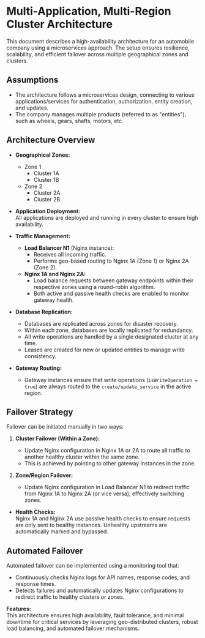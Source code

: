 # Multi-Application, Multi-Region Cluster Architecture

This document describes a high-availability architecture for an automobile company using a microservices approach. The setup ensures resilience, scalability, and efficient failover across multiple geographical zones and clusters.

## Assumptions

- The architecture follows a microservices design, connecting to various applications/services for authentication, authorization, entity creation, and updates.
- The company manages multiple products (referred to as "entities"), such as wheels, gears, shafts, motors, etc.

## Architecture Overview

- **Geographical Zones:**  
  - Zone 1  
    - Cluster 1A  
    - Cluster 1B  
  - Zone 2  
    - Cluster 2A  
    - Cluster 2B  

- **Application Deployment:**  
  All applications are deployed and running in every cluster to ensure high availability.

- **Traffic Management:**  
  - **Load Balancer N1** (Nginx instance):  
    - Receives all incoming traffic.
    - Performs geo-based routing to Nginx 1A (Zone 1) or Nginx 2A (Zone 2).
  - **Nginx 1A and Nginx 2A:**  
    - Load balance requests between gateway endpoints within their respective zones using a round-robin algorithm.
    - Both active and passive health checks are enabled to monitor gateway health.

- **Database Replication:**  
  - Databases are replicated across zones for disaster recovery.
  - Within each zone, databases are locally replicated for redundancy.
  - All write operations are handled by a single designated cluster at any time.
  - Leases are created for new or updated entities to manage write consistency.

- **Gateway Routing:**  
  - Gateway instances ensure that write operations (`isWriteOperation = true`) are always routed to the `create/update_service` in the active region.

## Failover Strategy

Failover can be initiated manually in two ways:

1. **Cluster Failover (Within a Zone):**
   - Update Nginx configuration in Nginx 1A or 2A to route all traffic to another healthy cluster within the same zone.
   - This is achieved by pointing to other gateway instances in the zone.

2. **Zone/Region Failover:**
   - Update Nginx configuration in Load Balancer N1 to redirect traffic from Nginx 1A to Nginx 2A (or vice versa), effectively switching zones.

- **Health Checks:**  
  Nginx 1A and Nginx 2A use passive health checks to ensure requests are only sent to healthy instances. Unhealthy upstreams are automatically marked and bypassed.

## Automated Failover

Automated failover can be implemented using a monitoring tool that:

- Continuously checks Nginx logs for API names, response codes, and response times.
- Detects failures and automatically updates Nginx configurations to redirect traffic to healthy clusters or zones.

**Features:**  
This architecture ensures high availability, fault tolerance, and minimal downtime for critical services by leveraging geo-distributed clusters, robust load balancing, and automated failover mechanisms.